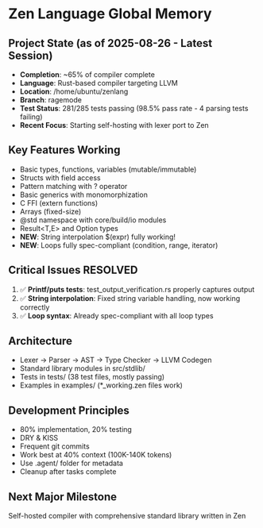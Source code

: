 # Zen Language Global Memory

## Project State (as of 2025-08-26 - Latest Session)
- **Completion**: ~65% of compiler complete
- **Language**: Rust-based compiler targeting LLVM
- **Location**: /home/ubuntu/zenlang
- **Branch**: ragemode
- **Test Status**: 281/285 tests passing (98.5% pass rate - 4 parsing tests failing)
- **Recent Focus**: Starting self-hosting with lexer port to Zen

## Key Features Working
- Basic types, functions, variables (mutable/immutable)
- Structs with field access
- Pattern matching with ? operator
- Basic generics with monomorphization
- C FFI (extern functions)
- Arrays (fixed-size)
- @std namespace with core/build/io modules
- Result<T,E> and Option<T> types
- **NEW**: String interpolation $(expr) fully working!
- **NEW**: Loops fully spec-compliant (condition, range, iterator)

## Critical Issues RESOLVED
1. ✅ **Printf/puts tests**: test_output_verification.rs properly captures output
2. ✅ **String interpolation**: Fixed string variable handling, now working correctly
3. ✅ **Loop syntax**: Already spec-compliant with all loop types

## Architecture
- Lexer -> Parser -> AST -> Type Checker -> LLVM Codegen
- Standard library modules in src/stdlib/
- Tests in tests/ (38 test files, mostly passing)
- Examples in examples/ (*_working.zen files work)

## Development Principles
- 80% implementation, 20% testing 
- DRY & KISS
- Frequent git commits
- Work best at 40% context (100K-140K tokens)
- Use .agent/ folder for metadata
- Cleanup after tasks complete

## Next Major Milestone
Self-hosted compiler with comprehensive standard library written in Zen